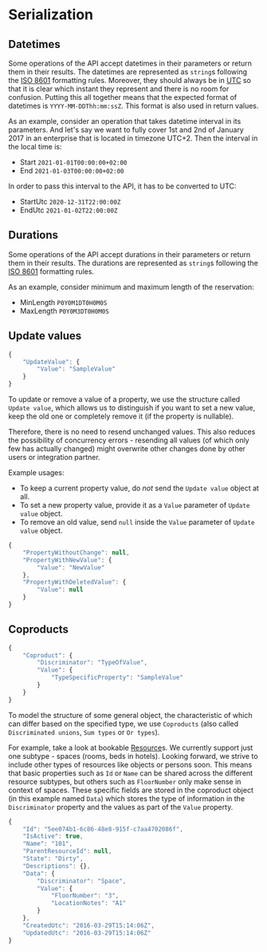 # Serialization

## Datetimes

Some operations of the API accept datetimes in their parameters or return them in their results. The datetimes are represented as `string`s following the [ISO 8601](https://en.wikipedia.org/wiki/ISO_8601#Combined_date_and_time_representations) formatting rules. Moreover, they should always be in [UTC](https://en.wikipedia.org/wiki/ISO_8601#UTC) so that it is clear which instant they represent and there is no room for confusion. Putting this all together means that the expected format of datetimes is `YYYY-MM-DDThh:mm:ssZ`. This format is also used in return values.

As an example, consider an operation that takes datetime interval in its parameters. And let's say we want to fully cover 1st and 2nd of January 2017 in an enterprise that is located in timezone UTC+2. Then the interval in the local time is:

* Start `2021-01-01T00:00:00+02:00`
* End `2021-01-03T00:00:00+02:00`

In order to pass this interval to the API, it has to be converted to UTC:

* StartUtc `2020-12-31T22:00:00Z`
* EndUtc `2021-01-02T22:00:00Z`

## Durations

Some operations of the API accept durations in their parameters or return them in their results. The durations are represented as `string`s following the [ISO 8601](https://en.wikipedia.org/wiki/ISO_8601#Durations) formatting rules.

As an example, consider minimum and maximum length of the reservation:

* MinLength `P0Y0M1DT0H0M0S`
* MaxLength `P0Y0M3DT0H0M0S`

## Update values

```javascript
{
    "UpdateValue": {
        "Value": "SampleValue"
    }
}
```

To update or remove a value of a property, we use the structure called `Update value`, which allows us to distinguish if you want to set a new value, keep the old one or completely remove it (if the property is nullable).

Therefore, there is no need to resend unchanged values. This also reduces the possibility of concurrency errors - resending all values (of which only few has actually changed) might overwrite other changes done by other users or integration partner.

Example usages: 
* To keep a current property value, do *not* send the `Update value` object at all.
* To set a new property value, provide it as a `Value` parameter of `Update value` object.
* To remove an old value, send `null` inside the `Value` parameter of `Update value` object.

```javascript
{
    "PropertyWithoutChange": null,
    "PropertyWithNewValue": {
        "Value": "NewValue"
    },
    "PropertyWithDeletedValue": {
        "Value": null
    }
}

```

## Coproducts

```javascript
{
    "Coproduct": {
        "Discriminator": "TypeOfValue",
        "Value": {
            "TypeSpecificProperty": "SampleValue"
        }
    }
}
```

To model the structure of some general object, the characteristic of which can differ based on the specified type, we use `Coproducts` (also called `Discriminated unions`, `Sum types` or `Or types`).

For example, take a look at bookable [Resource](../operations/enterprises.md#resource)s. We currently support just one subtype - spaces (rooms, beds in hotels). Looking forward, we strive to include other types of resources like objects or persons soon. This means that basic properties such as `Id` or `Name` can be shared across the different resource subtypes, but others such as `FloorNumber` only make sense in context of spaces. These specific fields are stored in the coproduct object (in this example named `Data`) which stores the type of information in the `Discriminator` property and the values as part of the `Value` property.

```javascript
{
    "Id": "5ee074b1-6c86-48e8-915f-c7aa4702086f",
    "IsActive": true,
    "Name": "101",
    "ParentResourceId": null,
    "State": "Dirty",
    "Descriptions": {},
    "Data": {
        "Discriminator": "Space",
        "Value": {
            "FloorNumber": "3",
            "LocationNotes": "A1"
        }
    },
    "CreatedUtc": "2016-03-29T15:14:06Z",
    "UpdatedUtc": "2016-03-29T15:14:06Z"
}
```
